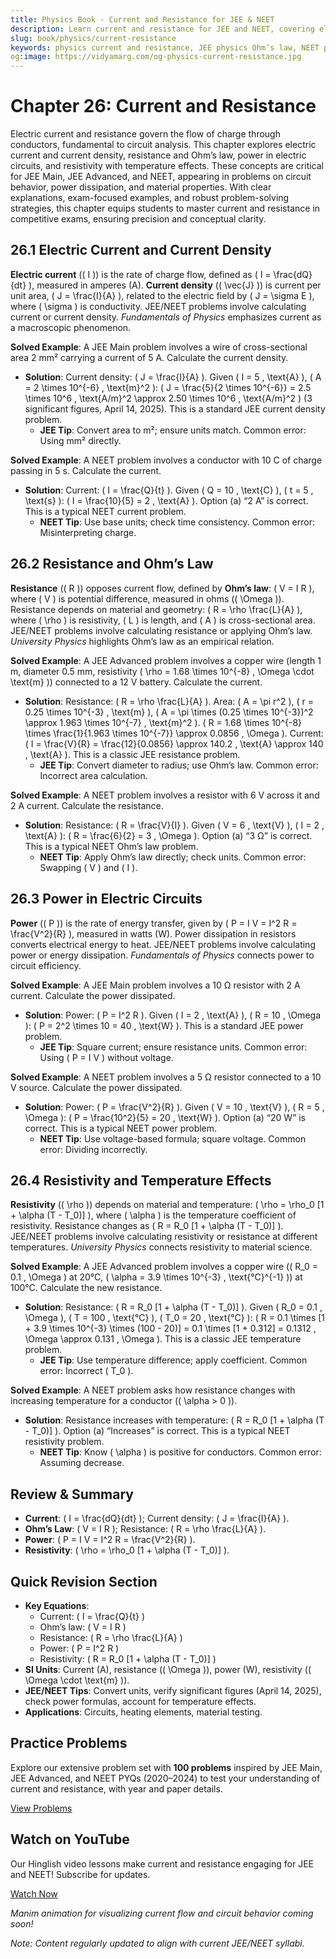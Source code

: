 ```yaml
---
title: Physics Book - Current and Resistance for JEE & NEET
description: Learn current and resistance for JEE and NEET, covering electric current, Ohm’s law, power, and resistivity, with practice MCQs.
slug: book/physics/current-resistance
keywords: physics current and resistance, JEE physics Ohm’s law, NEET physics resistivity, current electricity
og:image: https://vidyamarg.com/og-physics-current-resistance.jpg
---
```


# Chapter 26: Current and Resistance

Electric current and resistance govern the flow of charge through conductors, fundamental to circuit analysis. This chapter explores electric current and current density, resistance and Ohm’s law, power in electric circuits, and resistivity with temperature effects. These concepts are critical for JEE Main, JEE Advanced, and NEET, appearing in problems on circuit behavior, power dissipation, and material properties. With clear explanations, exam-focused examples, and robust problem-solving strategies, this chapter equips students to master current and resistance in competitive exams, ensuring precision and conceptual clarity.

## 26.1 Electric Current and Current Density

**Electric current** (\( I \)) is the rate of charge flow, defined as \( I = \frac{dQ}{dt} \), measured in amperes (A). **Current density** (\( \vec{J} \)) is current per unit area, \( J = \frac{I}{A} \), related to the electric field by \( J = \sigma E \), where \( \sigma \) is conductivity. JEE/NEET problems involve calculating current or current density. *Fundamentals of Physics* emphasizes current as a macroscopic phenomenon.

**Solved Example**: A JEE Main problem involves a wire of cross-sectional area 2 mm² carrying a current of 5 A. Calculate the current density.
- **Solution**: Current density: \( J = \frac{I}{A} \). Given \( I = 5 \, \text{A} \), \( A = 2 \times 10^{-6} \, \text{m}^2 \): \( J = \frac{5}{2 \times 10^{-6}} = 2.5 \times 10^6 \, \text{A/m}^2 \approx 2.50 \times 10^6 \, \text{A/m}^2 \) (3 significant figures, April 14, 2025). This is a standard JEE current density problem.
  - **JEE Tip**: Convert area to m²; ensure units match. Common error: Using mm² directly.

**Solved Example**: A NEET problem involves a conductor with 10 C of charge passing in 5 s. Calculate the current.
- **Solution**: Current: \( I = \frac{Q}{t} \). Given \( Q = 10 \, \text{C} \), \( t = 5 \, \text{s} \): \( I = \frac{10}{5} = 2 \, \text{A} \). Option (a) “2 A” is correct. This is a typical NEET current problem.
  - **NEET Tip**: Use base units; check time consistency. Common error: Misinterpreting charge.

## 26.2 Resistance and Ohm’s Law

**Resistance** (\( R \)) opposes current flow, defined by **Ohm’s law**: \( V = I R \), where \( V \) is potential difference, measured in ohms (\( \Omega \)). Resistance depends on material and geometry: \( R = \rho \frac{L}{A} \), where \( \rho \) is resistivity, \( L \) is length, and \( A \) is cross-sectional area. JEE/NEET problems involve calculating resistance or applying Ohm’s law. *University Physics* highlights Ohm’s law as an empirical relation.

**Solved Example**: A JEE Advanced problem involves a copper wire (length 1 m, diameter 0.5 mm, resistivity \( \rho = 1.68 \times 10^{-8} \, \Omega \cdot \text{m} \)) connected to a 12 V battery. Calculate the current.
- **Solution**: Resistance: \( R = \rho \frac{L}{A} \). Area: \( A = \pi r^2 \), \( r = 0.25 \times 10^{-3} \, \text{m} \), \( A = \pi \times (0.25 \times 10^{-3})^2 \approx 1.963 \times 10^{-7} \, \text{m}^2 \). \( R = 1.68 \times 10^{-8} \times \frac{1}{1.963 \times 10^{-7}} \approx 0.0856 \, \Omega \). Current: \( I = \frac{V}{R} = \frac{12}{0.0856} \approx 140.2 \, \text{A} \approx 140 \, \text{A} \). This is a classic JEE resistance problem.
  - **JEE Tip**: Convert diameter to radius; use Ohm’s law. Common error: Incorrect area calculation.

**Solved Example**: A NEET problem involves a resistor with 6 V across it and 2 A current. Calculate the resistance.
- **Solution**: Resistance: \( R = \frac{V}{I} \). Given \( V = 6 \, \text{V} \), \( I = 2 \, \text{A} \): \( R = \frac{6}{2} = 3 \, \Omega \). Option (a) “3 Ω” is correct. This is a typical NEET Ohm’s law problem.
  - **NEET Tip**: Apply Ohm’s law directly; check units. Common error: Swapping \( V \) and \( I \).

## 26.3 Power in Electric Circuits

**Power** (\( P \)) is the rate of energy transfer, given by \( P = I V = I^2 R = \frac{V^2}{R} \), measured in watts (W). Power dissipation in resistors converts electrical energy to heat. JEE/NEET problems involve calculating power or energy dissipation. *Fundamentals of Physics* connects power to circuit efficiency.

**Solved Example**: A JEE Main problem involves a 10 Ω resistor with 2 A current. Calculate the power dissipated.
- **Solution**: Power: \( P = I^2 R \). Given \( I = 2 \, \text{A} \), \( R = 10 \, \Omega \): \( P = 2^2 \times 10 = 40 \, \text{W} \). This is a standard JEE power problem.
  - **JEE Tip**: Square current; ensure resistance units. Common error: Using \( P = I V \) without voltage.

**Solved Example**: A NEET problem involves a 5 Ω resistor connected to a 10 V source. Calculate the power dissipated.
- **Solution**: Power: \( P = \frac{V^2}{R} \). Given \( V = 10 \, \text{V} \), \( R = 5 \, \Omega \): \( P = \frac{10^2}{5} = 20 \, \text{W} \). Option (a) “20 W” is correct. This is a typical NEET power problem.
  - **NEET Tip**: Use voltage-based formula; square voltage. Common error: Dividing incorrectly.

## 26.4 Resistivity and Temperature Effects

**Resistivity** (\( \rho \)) depends on material and temperature: \( \rho = \rho_0 [1 + \alpha (T - T_0)] \), where \( \alpha \) is the temperature coefficient of resistivity. Resistance changes as \( R = R_0 [1 + \alpha (T - T_0)] \). JEE/NEET problems involve calculating resistivity or resistance at different temperatures. *University Physics* connects resistivity to material science.

**Solved Example**: A JEE Advanced problem involves a copper wire (\( R_0 = 0.1 \, \Omega \) at 20°C, \( \alpha = 3.9 \times 10^{-3} \, \text{°C}^{-1} \)) at 100°C. Calculate the new resistance.
- **Solution**: Resistance: \( R = R_0 [1 + \alpha (T - T_0)] \). Given \( R_0 = 0.1 \, \Omega \), \( T = 100 \, \text{°C} \), \( T_0 = 20 \, \text{°C} \): \( R = 0.1 \times [1 + 3.9 \times 10^{-3} \times (100 - 20)] = 0.1 \times [1 + 0.312] = 0.1312 \, \Omega \approx 0.131 \, \Omega \). This is a classic JEE temperature problem.
  - **JEE Tip**: Use temperature difference; apply coefficient. Common error: Incorrect \( T_0 \).

**Solved Example**: A NEET problem asks how resistance changes with increasing temperature for a conductor (\( \alpha > 0 \)).
- **Solution**: Resistance increases with temperature: \( R = R_0 [1 + \alpha (T - T_0)] \). Option (a) “Increases” is correct. This is a typical NEET resistivity problem.
  - **NEET Tip**: Know \( \alpha \) is positive for conductors. Common error: Assuming decrease.

## Review & Summary
- **Current**: \( I = \frac{dQ}{dt} \); Current density: \( J = \frac{I}{A} \).
- **Ohm’s Law**: \( V = I R \); Resistance: \( R = \rho \frac{L}{A} \).
- **Power**: \( P = I V = I^2 R = \frac{V^2}{R} \).
- **Resistivity**: \( \rho = \rho_0 [1 + \alpha (T - T_0)] \).

## Quick Revision Section
- **Key Equations**:
  - Current: \( I = \frac{Q}{t} \)
  - Ohm’s law: \( V = I R \)
  - Resistance: \( R = \rho \frac{L}{A} \)
  - Power: \( P = I^2 R \)
  - Resistivity: \( R = R_0 [1 + \alpha (T - T_0)] \)
- **SI Units**: Current (A), resistance (\( \Omega \)), power (W), resistivity (\( \Omega \cdot \text{m} \)).
- **JEE/NEET Tips**: Convert units, verify significant figures (April 14, 2025), check power formulas, account for temperature effects.
- **Applications**: Circuits, heating elements, material testing.

## Practice Problems
Explore our extensive problem set with **100 problems** inspired by JEE Main, JEE Advanced, and NEET PYQs (2020–2024) to test your understanding of current and resistance, with year and paper details.

[View Problems](./problems.md)

<!-- [View Solutions](/books/physics/current-resistance/solutions) -->

## Watch on YouTube
Our Hinglish video lessons make current and resistance engaging for JEE and NEET! Subscribe for updates.

[Watch Now](https://www.youtube.com/@VidyaMargbyRaviShankar-w9u) <!-- Update with specific video link when available -->

*Manim animation for visualizing current flow and circuit behavior coming soon!*

*Note: Content regularly updated to align with current JEE/NEET syllabi.*